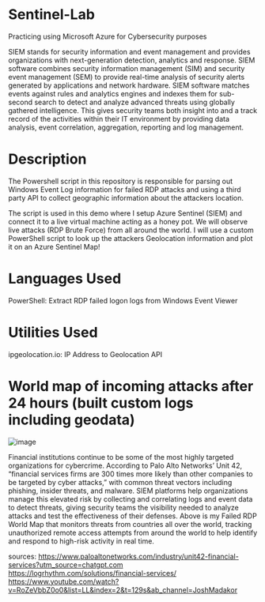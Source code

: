 # Sentinel-Lab
Practicing using Microsoft Azure for Cybersecurity purposes

SIEM stands for security information and event management and provides organizations with next-generation detection, analytics and response. SIEM software combines security information management (SIM) and security event management (SEM) to provide real-time analysis of security alerts generated by applications and network hardware. SIEM software matches events against rules and analytics engines and indexes them for sub-second search to detect and analyze advanced threats using globally gathered intelligence. This gives security teams both insight into and a track record of the activities within their IT environment by providing data analysis, event correlation, aggregation, reporting and log management.


# Description
The Powershell script in this repository is responsible for parsing out Windows Event Log information for failed RDP attacks and using a third party API to collect geographic information about the attackers location.

The script is used in this demo where I setup Azure Sentinel (SIEM) and connect it to a live virtual machine acting as a honey pot. We will observe live attacks (RDP Brute Force) from all around the world. I will use a custom PowerShell script to look up the attackers Geolocation information and plot it on an Azure Sentinel Map!

# Languages Used
PowerShell: Extract RDP failed logon logs from Windows Event Viewer

# Utilities Used
ipgeolocation.io: IP Address to Geolocation API

# World map of incoming attacks after 24 hours (built custom logs including geodata)

![image](https://github.com/user-attachments/assets/329207a5-cead-4d54-9096-0f549ecf7a95)

Financial institutions continue to be some of the most highly targeted organizations for cybercrime. According to Palo Alto Networks’ Unit 42, “financial services firms are 300 times more likely than other companies to be targeted by cyber attacks,” with common threat vectors including phishing, insider threats, and malware. SIEM platforms help organizations manage this elevated risk by collecting and correlating logs and event data to detect threats, giving security teams the visibility needed to analyze attacks and test the effectiveness of their defenses. Above is my Failed RDP World Map that monitors threats from countries all over the world, tracking unauthorized remote access attempts from around the world to help identify and respond to high-risk activity in real time.

sources: https://www.paloaltonetworks.com/industry/unit42-financial-services?utm_source=chatgpt.com
         https://logrhythm.com/solutions/financial-services/
         https://www.youtube.com/watch?v=RoZeVbbZ0o0&list=LL&index=2&t=129s&ab_channel=JoshMadakor

